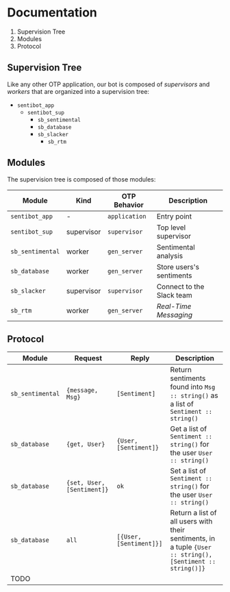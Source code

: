 # Documentation
1. Supervision Tree
2. Modules
3. Protocol

## Supervision Tree
Like any other OTP application, our bot is composed of _supervisors_ and _workers_ that are organized into a supervision tree:

- `sentibot_app`
  - `sentibot_sup`
    - `sb_sentimental`
    - `sb_database`
    - `sb_slacker`
      - `sb_rtm`

## Modules
The supervision tree is composed of those modules:

| Module | Kind | OTP Behavior | Description |
| ------ | ---- | ------------- | ----------- |
| `sentibot_app` | - | `application` | Entry point |
| `sentibot_sup` | supervisor | `supervisor` | Top level supervisor |
| `sb_sentimental` | worker | `gen_server` | Sentimental analysis |
| `sb_database` | worker | `gen_server` | Store users's sentiments |
| `sb_slacker` | supervisor | `supervisor` | Connect to the Slack team |
| `sb_rtm` | worker | `gen_server` | _Real-Time Messaging_ |

## Protocol

| Module | Request | Reply | Description |
| ------ | ------- | ----- | ----------- |
| `sb_sentimental` | `{message, Msg}` | `[Sentiment]` | Return sentiments found into `Msg :: string()` as a list of `Sentiment :: string()` |
| `sb_database` | `{get, User}` | `{User, [Sentiment]}` | Get a list of `Sentiment :: string()` for the user `User :: string()` |
| `sb_database` | `{set, User, [Sentiment]}` | `ok` | Set a list of `Sentiment :: string()` for the user `User :: string()` |
| `sb_database` | `all` | `[{User, [Sentiment]}]` | Return a list of all users with their sentiments, in a tuple `{User :: string(), [Sentiment :: string()]}` |
| TODO |  |  |  |
